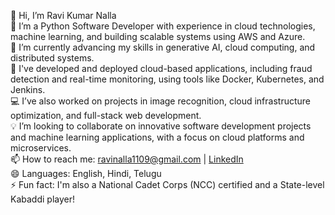 👋 Hi, I’m Ravi Kumar Nalla  
👀 I’m a Python Software Developer with experience in cloud technologies, machine learning, and building scalable systems using AWS and Azure.  
🌱 I’m currently advancing my skills in generative AI, cloud computing, and distributed systems.  
💼 I've developed and deployed cloud-based applications, including fraud detection and real-time monitoring, using tools like Docker, Kubernetes, and Jenkins.  
💻 I’ve also worked on projects in image recognition, cloud infrastructure optimization, and full-stack web development.  
💡 I’m looking to collaborate on innovative software development projects and machine learning applications, with a focus on cloud platforms and microservices.  
📫 How to reach me: ravinalla1109@gmail.com | [LinkedIn](https://www.linkedin.com/in/ravi-kumar-nalla-1a238b22a/)  
😄 Languages: English, Hindi, Telugu  
⚡ Fun fact: I'm also a National Cadet Corps (NCC) certified and a State-level Kabaddi player!  

